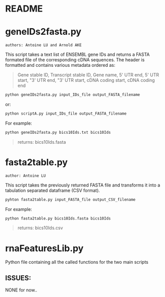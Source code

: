 # README

# geneIDs2fasta.py

	authors: Antoine LU and Arnold AKE

This script takes a text list of ENSEMBL gene IDs and returns a FASTA formated file of the corresponding cDNA sequences. The header is formatted and contains various metadata ordered as:

>Gene stable ID, Transcript stable ID, Gene name, 5' UTR end, 5' UTR start, "3' UTR end, "3' UTR start, cDNA coding start, cDNA coding end

```python
python geneIDs2fasta.py input_IDs_file output_FASTA_filename
```
or:
```Python
python scriptA.py input_IDs_file output_FASTA_filename
```

For example:

```python
python geneIDs2fasta.py bics10Ids.txt bics10Ids
```
> returns: bics10Ids.fasta

# fasta2table.py

	author: Antoine LU

This script takes the previously returned FASTA file and transforms it into a tabulation separated dataframe (CSV format).

```python
pyhton fasta2table.py input_FASTA_file output_CSV_filename
```

For example:

```python
python fasta2table.py bics10Ids.fasta bics10Ids
```
> returns: bics10Ids.csv

# rnaFeaturesLib.py

Python file containing all the called functions for the two main scripts


## ISSUES:
NONE for now..

